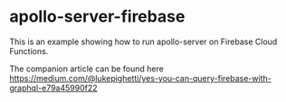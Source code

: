 # apollo-server-firebase

This is an example showing how to run apollo-server on Firebase Cloud Functions.

The companion article can be found here https://medium.com/@lukepighetti/yes-you-can-query-firebase-with-graphql-e79a45990f22